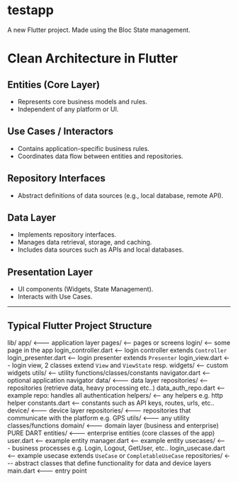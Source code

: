 # testapp

A new Flutter project.
Made using the Bloc State management.

# Clean Architecture in Flutter

## Entities (Core Layer)
- Represents core business models and rules.
- Independent of any platform or UI.

## Use Cases / Interactors
- Contains application-specific business rules.
- Coordinates data flow between entities and repositories.

## Repository Interfaces
- Abstract definitions of data sources (e.g., local database, remote API).

## Data Layer
- Implements repository interfaces.
- Manages data retrieval, storage, and caching.
- Includes data sources such as APIs and local databases.

## Presentation Layer
- UI components (Widgets, State Management).
- Interacts with Use Cases.

---

## Typical Flutter Project Structure

lib/
    app/                          <--- application layer
        pages/                        <-- pages or screens
          login/                        <-- some page in the app
            login_controller.dart         <-- login controller extends `Controller`
            login_presenter.dart          <-- login presenter extends `Presenter`
            login_view.dart               <-- login view, 2 classes extend `View` and `ViewState` resp.
        widgets/                      <-- custom widgets
        utils/                        <-- utility functions/classes/constants
        navigator.dart                <-- optional application navigator
    data/                         <--- data layer
        repositories/                 <-- repositories (retrieve data, heavy processing etc..)
          data_auth_repo.dart           <-- example repo: handles all authentication
        helpers/                      <-- any helpers e.g. http helper
        constants.dart                <-- constants such as API keys, routes, urls, etc..
    device/                       <--- device layer
        repositories/                 <--- repositories that communicate with the platform e.g. GPS
        utils/                        <--- any utility classes/functions
    domain/                       <--- domain layer (business and enterprise) PURE DART
        entities/                   <--- enterprise entities (core classes of the app)
          user.dart                   <-- example entity
          manager.dart                <-- example entity
        usecases/                   <--- business processes e.g. Login, Logout, GetUser, etc..
          login_usecase.dart          <-- example usecase extends `UseCase` or `CompletableUseCase`
        repositories/               <--- abstract classes that define functionality for data and device layers
    main.dart                     <--- entry point
                  
